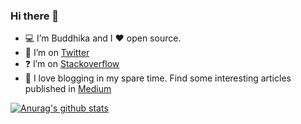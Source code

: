 ### Hi there 👋

- :computer: I’m Buddhika and I :heart: open source.
- 📱 I’m on [Twitter](https://twitter.com/hackerbuddyc96)
- :question: I’m on [Stackoverflow](https://stackoverflow.com/users/5837376/hackerbuddy)
- :book: I love blogging in my spare time. Find some interesting articles published in [Medium](https://medium.com/runtimeerror)

[![Anurag's github stats](https://github-readme-stats.vercel.app/api?username=buddhikac96&theme=dark)](https://github.com/anuraghazra/github-readme-stats)

<!--
**buddhikac96/buddhikac96** is a ✨ _special_ ✨ repository because its `README.md` (this file) appears on your GitHub profile.

Here are some ideas to get you started:

- 🔭 I’m currently working on ...
- 🌱 I’m currently learning ...
- 👯 I’m looking to collaborate on ...
- 🤔 I’m looking for help with ...
- 💬 Ask me about ...
- 📫 How to reach me: ...
- 😄 Pronouns: ...
- ⚡ Fun fact: ...
-->
